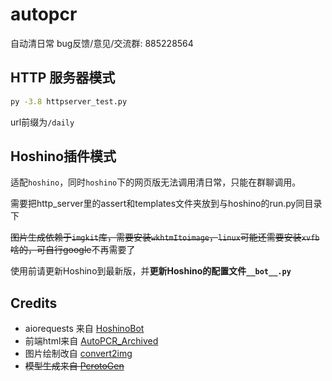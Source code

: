 # autopcr
自动清日常
bug反馈/意见/交流群: 885228564

## HTTP 服务器模式

```bash
py -3.8 httpserver_test.py
```

url前缀为`/daily`

## Hoshino插件模式

适配`hoshino`，同时`hoshino`下的网页版无法调用清日常，只能在群聊调用。

需要把http_server里的assert和templates文件夹放到与hoshino的run.py同目录下

~~图片生成依赖于`imgkit`库，需要安装`wkhtmItoimage`，`linux`可能还需要安装`xvfb`啥的，可自行google~~不再需要了

使用前请更新Hoshino到最新版，并**更新Hoshino的配置文件`__bot__.py`**

## Credits
- aiorequests 来自 [HoshinoBot](https://github.com/Ice-Cirno/HoshinoBot)
- 前端html来自 [AutoPCR_Archived](https://github.com/watermellye/AutoPCR_Archived)
- 图片绘制改自 [convert2img](https://github.com/SonderXiaoming/convert2img)
- ~~模型生成来自 [PcrotoGen](https://github.com/cc004/PcrotoGen)~~
